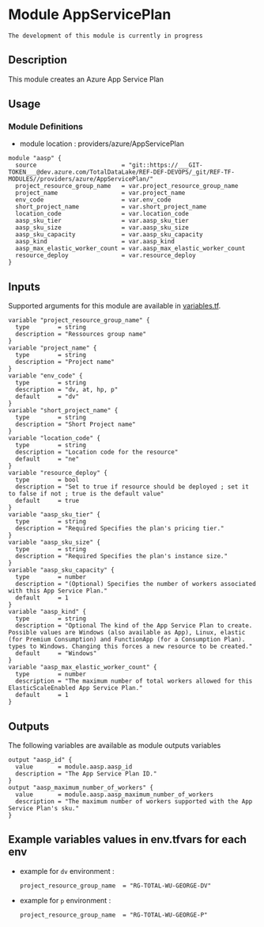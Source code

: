 # Module AppServicePlan

`The development of this module is currently in progress`

## Description

This module creates an Azure App Service Plan

## Usage

### Module Definitions

- module location : providers/azure/AppServicePlan

```hcl
module "aasp" {
  source                        = "git::https://___GIT-TOKEN___@dev.azure.com/TotalDataLake/REF-DEF-DEVOPS/_git/REF-TF-MODULES//providers/azure/AppServicePlan/"
  project_resource_group_name   = var.project_resource_group_name
  project_name                  = var.project_name
  env_code                      = var.env_code
  short_project_name            = var.short_project_name
  location_code                 = var.location_code
  aasp_sku_tier                 = var.aasp_sku_tier
  aasp_sku_size                 = var.aasp_sku_size
  aasp_sku_capacity             = var.aasp_sku_capacity
  aasp_kind                     = var.aasp_kind
  aasp_max_elastic_worker_count = var.aasp_max_elastic_worker_count
  resource_deploy               = var.resource_deploy
}

```

## Inputs

Supported arguments for this module are available in [variables.tf](variables.tf).

```
variable "project_resource_group_name" {
  type        = string
  description = "Ressources group name"
}
variable "project_name" {
  type        = string
  description = "Project name"
}
variable "env_code" {
  type        = string
  description = "dv, at, hp, p"
  default     = "dv"
}
variable "short_project_name" {
  type        = string
  description = "Short Project name"
}
variable "location_code" {
  type        = string
  description = "Location code for the resource"
  default     = "ne"
}
variable "resource_deploy" {
  type        = bool
  description = "Set to true if resource should be deployed ; set it to false if not ; true is the default value"
  default     = true
}
variable "aasp_sku_tier" {
  type        = string
  description = "Required Specifies the plan's pricing tier."
}
variable "aasp_sku_size" {
  type        = string
  description = "Required Specifies the plan's instance size."
}
variable "aasp_sku_capacity" {
  type        = number
  description = "(Optional) Specifies the number of workers associated with this App Service Plan."
  default     = 1
}
variable "aasp_kind" {
  type        = string
  description = "Optional The kind of the App Service Plan to create. Possible values are Windows (also available as App), Linux, elastic (for Premium Consumption) and FunctionApp (for a Consumption Plan). types to Windows. Changing this forces a new resource to be created."
  default     = "Windows"
}
variable "aasp_max_elastic_worker_count" {
  type        = number
  description = "The maximum number of total workers allowed for this ElasticScaleEnabled App Service Plan."
  default     = 1
}
```

## Outputs

The following variables are available as module outputs variables

```
output "aasp_id" {
  value       = module.aasp.aasp_id
  description = "The App Service Plan ID."
}
output "aasp_maximum_number_of_workers" {
  value       = module.aasp.aasp_maximum_number_of_workers
  description = "The maximum number of workers supported with the App Service Plan's sku."
}

```

## Example variables values in env.tfvars for each env

- example for `dv` environment :
  ```hcl
  project_resource_group_name  = "RG-TOTAL-WU-GEORGE-DV"
  ```
- example for `p` environment :
  ```hcl
  project_resource_group_name  = "RG-TOTAL-WU-GEORGE-P"
  ```
